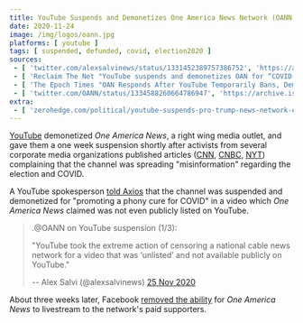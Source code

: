 ```yaml
---
title: YouTube Suspends and Demonetizes One America News Network (OANN)
date: 2020-11-24
image: /img/logos/oann.jpg
platforms: [ youtube ]
tags: [ suspended, defunded, covid, election2020 ]
sources:
 - [ 'twitter.com/alexsalvinews/status/1331452389757386752', 'https://archive.is/KILna' ]
 - [ 'Reclaim The Net "YouTube suspends and demonetizes OAN for “COVID-19 misinformation”" by Tom Parker (24 Nov 2020)', 'https://reclaimthenet.org/youtube-suspends-demonetizes-oann-covid-misinformation/' ]
 - [ 'The Epoch Times "OAN Responds After YouTube Temporarily Bans, Demonetizes Outlet Over ‘Unlisted’ COVID-19 Video" by Mimi Nguyenly (24 Nov 2020)', 'https://archive.is/qNZkF' ]
 - [ 'twitter.com/OANN/status/1334588260664786947', 'https://archive.is/oFjXA' ]
extra:
 - [ 'zerohedge.com/political/youtube-suspends-pro-trump-news-network-oann-completely-demonetizes-channel-over-covid-19', 'https://archive.is/Krbp5' ]
---
```


[YouTube](/youtube/) demonetized _One America News_, a right wing media outlet,
and gave them a one week suspension shortly after activists from several
corporate media organizations published articles
([CNN](https://archive.is/7yBhT), [CNBC](https://archive.is/SC9Vb),
[NYT](https://archive.is/Y69m5)) complaining that the channel was spreading
"misinformation" regarding the election and COVID.

A YouTube spokesperson [told Axios](https://archive.is/zGYH9) that the channel
was suspended and demonetized for "promoting a phony cure for COVID" in a video
which _One America News_ claimed was not even publicly listed on YouTube.

> .@OANN on YouTube suspension (1/3):
>
> "YouTube took the extreme action of censoring a national cable news network
> for a video that was ‘unlisted’ and not available publicly on YouTube."
>
> -- Alex Salvi (@alexsalvinews) [25 Nov 2020](https://archive.is/KILna)

About three weeks later, Facebook [removed the
ability](/events/facebook-disables-livestreaming-for-oann/) for _One America
News_ to livestream to the network's paid supporters.
